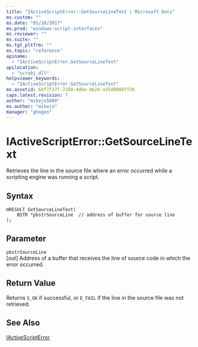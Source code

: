 ```yaml
---
title: "IActiveScriptError::GetSourceLineText | Microsoft Docs"
ms.custom: ""
ms.date: "01/18/2017"
ms.prod: "windows-script-interfaces"
ms.reviewer: ""
ms.suite: ""
ms.tgt_pltfrm: ""
ms.topic: "reference"
apiname: 
  - "IActiveScriptError.GetSourceLineText"
apilocation: 
  - "scrobj.dll"
helpviewer_keywords: 
  - "IActiveScriptError_GetSourceLineText"
ms.assetid: 64f7f37f-7288-4dbe-b626-a35d90897f36
caps.latest.revision: 7
author: "mikejo5000"
ms.author: "mikejo"
manager: "ghogen"
---
```

# IActiveScriptError::GetSourceLineText
Retrieves the line in the source file where an error occurred while a scripting engine was running a script.  
  
## Syntax  
  
```  
HRESULT GetSourceLineText(  
    BSTR *pbstrSourceLine  // address of buffer for source line  
);  
```  
  
## Parameter  
 `pbstrSourceLine`  
 [out] Address of a buffer that receives the line of source code in which the error occurred.  
  
## Return Value  
 Returns `S_OK` if successful, or `E_FAIL` if the line in the source file was not retrieved.  
  
## See Also  
 [IActiveScriptError](../../winscript/reference/iactivescripterror.md)